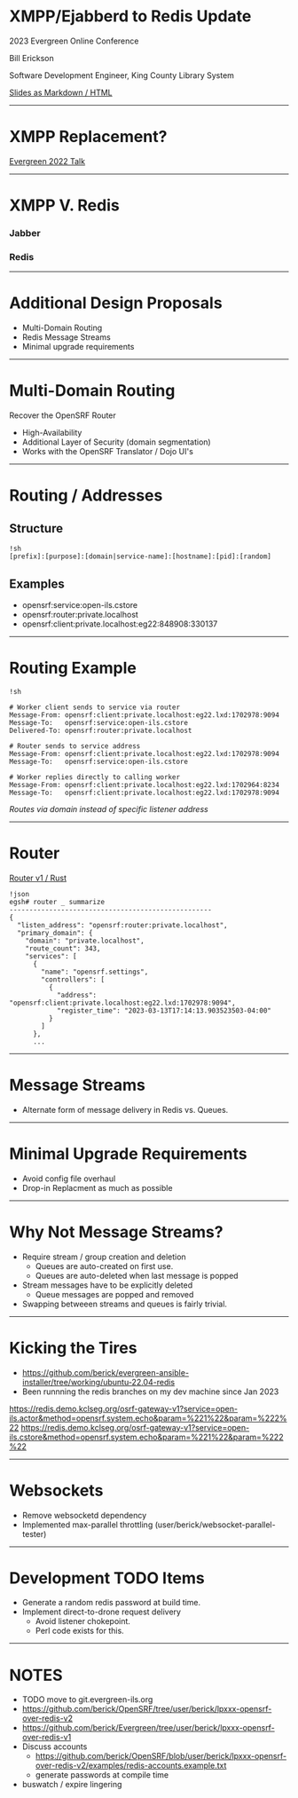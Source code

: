 # XMPP/Ejabberd to Redis Update

2023 Evergreen Online Conference

Bill Erickson

Software Development Engineer, King County Library System

[Slides as Markdown / HTML](https://github.com/berick/Presentations/tree/master/Evergreen-2023)

---

# XMPP Replacement?

[Evergreen 2022 Talk](https://github.com/berick/Presentations/blob/master/Evergreen-2022/osrf-redis.md)

---

# XMPP V. Redis

### Jabber

<div>
  <script src="https://asciinema.org/a/UA1p5dbF7KfB46ckDwtwlXaaN.js" 
    id="asciicast-UA1p5dbF7KfB46ckDwtwlXaaN" async 
    data-loop="true" data-rows="10" data-autoplay="true" data-size="big"></script>
</div>

### Redis

<div style="padding-left:2px;margin-left:2px">
  <script src="https://asciinema.org/a/sIbrmZ60vUm3v5m81ojhmxqdP.js" 
    id="asciicast-sIbrmZ60vUm3v5m81ojhmxqdP" async 
    data-loop="true" data-rows="10" data-autoplay="true" data-size="big"></script>
</div>

---

# Additional Design Proposals

* Multi-Domain Routing
* Redis Message Streams
* Minimal upgrade requirements

---

# Multi-Domain Routing

Recover the OpenSRF Router

* High-Availability
* Additional Layer of Security (domain segmentation)
* Works with the OpenSRF Translator / Dojo UI's

---

# Routing / Addresses

## Structure

	!sh
	[prefix]:[purpose]:[domain|service-name]:[hostname]:[pid]:[random]

## Examples

* opensrf:service:open-ils.cstore
* opensrf:router:private.localhost
* opensrf:client:private.localhost:eg22:848908:330137

---

# Routing Example

	!sh

    # Worker client sends to service via router
    Message-From: opensrf:client:private.localhost:eg22.lxd:1702978:9094
    Message-To:   opensrf:service:open-ils.cstore
    Delivered-To: opensrf:router:private.localhost

    # Router sends to service address
    Message-From: opensrf:client:private.localhost:eg22.lxd:1702978:9094 
    Message-To:   opensrf:service:open-ils.cstore

    # Worker replies directly to calling worker
    Message-From: opensrf:client:private.localhost:eg22.lxd:1702964:8234
    Message-To:   opensrf:client:private.localhost:eg22.lxd:1702978:9094

*Routes via domain instead of specific listener address*

---

# Router

[Router v1 / Rust](https://github.com/kcls/evergreen-universe-rs/blob/main/opensrf/src/bin/router.rs)

	!json
	egsh# router _ summarize
	---------------------------------------------------
	{
	  "listen_address": "opensrf:router:private.localhost",
	  "primary_domain": {
		"domain": "private.localhost",
		"route_count": 343,
		"services": [
		  {
			"name": "opensrf.settings",
			"controllers": [
			  {
				"address": "opensrf:client:private.localhost:eg22.lxd:1702978:9094",
				"register_time": "2023-03-13T17:14:13.903523503-04:00"
			  } 
			] 
		  },
		  ...

---

# Message Streams

* Alternate form of message delivery in Redis vs. Queues.

---

# Minimal Upgrade Requirements

* Avoid config file overhaul
* Drop-in Replacment as much as possible

---

# Why Not Message Streams?

* Require stream / group creation and deletion
    * Queues are auto-created on first use.
    * Queues are auto-deleted when last message is popped
* Stream messages have to be explicitly deleted
    * Queue messages are popped and removed
* Swapping betweeen streams and queues is fairly trivial.

---

# Kicking the Tires

* https://github.com/berick/evergreen-ansible-installer/tree/working/ubuntu-22.04-redis
* Been runnning the redis branches on my dev machine since Jan 2023

https://redis.demo.kclseg.org/osrf-gateway-v1?service=open-ils.actor&method=opensrf.system.echo&param=%221%22&param=%222%22
https://redis.demo.kclseg.org/osrf-gateway-v1?service=open-ils.cstore&method=opensrf.system.echo&param=%221%22&param=%222%22

---

# Websockets

* Remove websocketd dependency
* Implemented max-parallel throttling (user/berick/websocket-parallel-tester)

---


# Development TODO Items
* Generate a random redis password at build time.
* Implement direct-to-drone request delivery
  * Avoid listener chokepoint.
  * Perl code exists for this.

---

# NOTES

* TODO move to git.evergreen-ils.org
* https://github.com/berick/OpenSRF/tree/user/berick/lpxxx-opensrf-over-redis-v2
* https://github.com/berick/Evergreen/tree/user/berick/lpxxx-opensrf-over-redis-v1
* Discuss accounts
  * https://github.com/berick/OpenSRF/blob/user/berick/lpxxx-opensrf-over-redis-v2/examples/redis-accounts.example.txt
  * generate passwords at compile time
* buswatch / expire lingering


